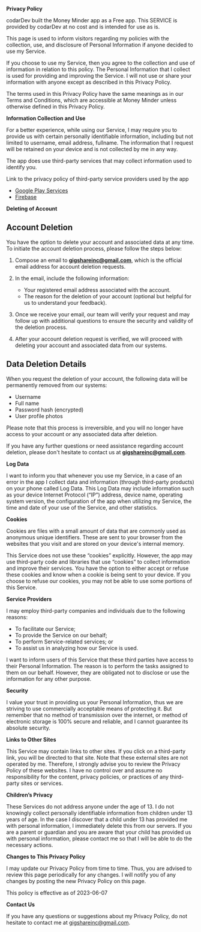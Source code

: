 **Privacy Policy**

codarDev built the Money Minder app as a Free app. This SERVICE is provided by codarDev at no cost and is intended for use as is.

This page is used to inform visitors regarding my policies with the collection, use, and disclosure of Personal Information if anyone decided to use my Service.

If you choose to use my Service, then you agree to the collection and use of information in relation to this policy. The Personal Information that I collect is used for providing and improving the Service. I will not use or share your information with anyone except as described in this Privacy Policy.

The terms used in this Privacy Policy have the same meanings as in our Terms and Conditions, which are accessible at Money Minder unless otherwise defined in this Privacy Policy.

**Information Collection and Use**

For a better experience, while using our Service, I may require you to provide us with certain personally identifiable information, including but not limited to username, email address, fullname. The information that I request will be retained on your device and is not collected by me in any way.

The app does use third-party services that may collect information used to identify you.

Link to the privacy policy of third-party service providers used by the app

*   [Google Play Services](https://www.google.com/policies/privacy/)
*   [Firebase](https://firebase.google.com/support/privacy)

**Deleting of Account**
## Account Deletion

You have the option to delete your account and associated data at any time. To initiate the account deletion process, please follow the steps below:

1. Compose an email to **gigshareinc@gmail.com**, which is the official email address for account deletion requests.

2. In the email, include the following information:
   - Your registered email address associated with the account.
   - The reason for the deletion of your account (optional but helpful for us to understand your feedback).

3. Once we receive your email, our team will verify your request and may follow up with additional questions to ensure the security and validity of the deletion process.

4. After your account deletion request is verified, we will proceed with deleting your account and associated data from our systems.

## Data Deletion Details

When you request the deletion of your account, the following data will be permanently removed from our systems:
- Username
- Full name
- Password hash (encrypted)
- User profile photos

Please note that this process is irreversible, and you will no longer have access to your account or any associated data after deletion.

If you have any further questions or need assistance regarding account deletion, please don't hesitate to contact us at **gigshareinc@gmail.com**.


**Log Data**

I want to inform you that whenever you use my Service, in a case of an error in the app I collect data and information (through third-party products) on your phone called Log Data. This Log Data may include information such as your device Internet Protocol (“IP”) address, device name, operating system version, the configuration of the app when utilizing my Service, the time and date of your use of the Service, and other statistics.

**Cookies**

Cookies are files with a small amount of data that are commonly used as anonymous unique identifiers. These are sent to your browser from the websites that you visit and are stored on your device's internal memory.

This Service does not use these “cookies” explicitly. However, the app may use third-party code and libraries that use “cookies” to collect information and improve their services. You have the option to either accept or refuse these cookies and know when a cookie is being sent to your device. If you choose to refuse our cookies, you may not be able to use some portions of this Service.

**Service Providers**

I may employ third-party companies and individuals due to the following reasons:

*   To facilitate our Service;
*   To provide the Service on our behalf;
*   To perform Service-related services; or
*   To assist us in analyzing how our Service is used.

I want to inform users of this Service that these third parties have access to their Personal Information. The reason is to perform the tasks assigned to them on our behalf. However, they are obligated not to disclose or use the information for any other purpose.

**Security**

I value your trust in providing us your Personal Information, thus we are striving to use commercially acceptable means of protecting it. But remember that no method of transmission over the internet, or method of electronic storage is 100% secure and reliable, and I cannot guarantee its absolute security.

**Links to Other Sites**

This Service may contain links to other sites. If you click on a third-party link, you will be directed to that site. Note that these external sites are not operated by me. Therefore, I strongly advise you to review the Privacy Policy of these websites. I have no control over and assume no responsibility for the content, privacy policies, or practices of any third-party sites or services.

**Children’s Privacy**

These Services do not address anyone under the age of 13. I do not knowingly collect personally identifiable information from children under 13 years of age. In the case I discover that a child under 13 has provided me with personal information, I immediately delete this from our servers. If you are a parent or guardian and you are aware that your child has provided us with personal information, please contact me so that I will be able to do the necessary actions.

**Changes to This Privacy Policy**

I may update our Privacy Policy from time to time. Thus, you are advised to review this page periodically for any changes. I will notify you of any changes by posting the new Privacy Policy on this page.

This policy is effective as of 2023-06-07

**Contact Us**

If you have any questions or suggestions about my Privacy Policy, do not hesitate to contact me at gigshareinc@gmail.com.

